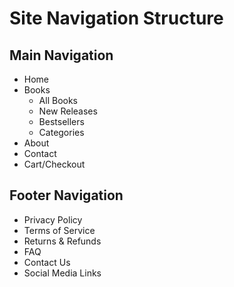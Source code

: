 # Site Navigation Structure

## Main Navigation
- Home
- Books
  - All Books
  - New Releases
  - Bestsellers
  - Categories
- About
- Contact
- Cart/Checkout

## Footer Navigation
- Privacy Policy
- Terms of Service
- Returns & Refunds
- FAQ
- Contact Us
- Social Media Links
